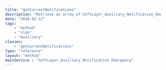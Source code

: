 ```yaml
---
title: "getCurrentNotifications"
description: "Retrieve an array of SoftLayer_Auxiliary_Notification_Emergency data types, which contain all current notification events. "
date: "2018-02-12"
tags:
    - "method"
    - "sldn"
    - "Auxiliary"
classes:
    - "getCurrentNotifications"
type: "reference"
layout: "method"
mainService : "SoftLayer_Auxiliary_Notification_Emergency"
---
```

